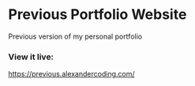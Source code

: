 # Previous Portfolio Website
Previous version of my personal portfolio

### View it live:
https://previous.alexandercoding.com/
